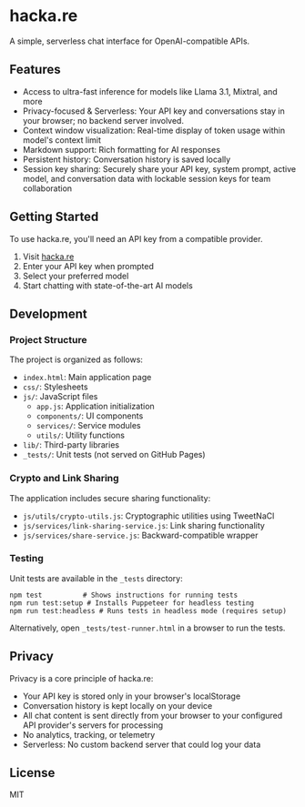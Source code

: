 # hacka.re

A simple, serverless chat interface for OpenAI-compatible APIs.

## Features

- Access to ultra-fast inference for models like Llama 3.1, Mixtral, and more
- Privacy-focused & Serverless: Your API key and conversations stay in your browser; no backend server involved.
- Context window visualization: Real-time display of token usage within model's context limit
- Markdown support: Rich formatting for AI responses
- Persistent history: Conversation history is saved locally
- Session key sharing: Securely share your API key, system prompt, active model, and conversation data with lockable session keys for team collaboration

## Getting Started

To use hacka.re, you'll need an API key from a compatible provider.

1. Visit [hacka.re](https://hacka.re/)
2. Enter your API key when prompted
3. Select your preferred model
4. Start chatting with state-of-the-art AI models

## Development

### Project Structure

The project is organized as follows:

- `index.html`: Main application page
- `css/`: Stylesheets
- `js/`: JavaScript files
  - `app.js`: Application initialization
  - `components/`: UI components
  - `services/`: Service modules
  - `utils/`: Utility functions
- `lib/`: Third-party libraries
- `_tests/`: Unit tests (not served on GitHub Pages)

### Crypto and Link Sharing

The application includes secure sharing functionality:

- `js/utils/crypto-utils.js`: Cryptographic utilities using TweetNaCl
- `js/services/link-sharing-service.js`: Link sharing functionality
- `js/services/share-service.js`: Backward-compatible wrapper

### Testing

Unit tests are available in the `_tests` directory:

```
npm test          # Shows instructions for running tests
npm run test:setup # Installs Puppeteer for headless testing
npm run test:headless # Runs tests in headless mode (requires setup)
```

Alternatively, open `_tests/test-runner.html` in a browser to run the tests.

## Privacy

Privacy is a core principle of hacka.re:

- Your API key is stored only in your browser's localStorage
- Conversation history is kept locally on your device
- All chat content is sent directly from your browser to your configured API provider's servers for processing
- No analytics, tracking, or telemetry
- Serverless: No custom backend server that could log your data

## License

MIT
